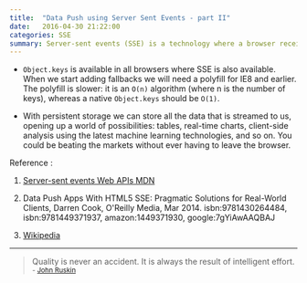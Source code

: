 ```yaml
---
title:  "Data Push using Server Sent Events - part II"
date:   2016-04-30 21:22:00
categories: SSE
summary: Server-sent events (SSE) is a technology where a browser receives automatic updates from a server via HTTP connection - Wikipedia.
---
```


- `Object.keys` is available in all browsers where SSE is also available. When we start adding fallbacks we will need a polyfill for IE8 and earlier. The polyfill is slower: it is an `O(n)` algorithm (where n is the number of keys), whereas a native `Object.keys` should be `O(1)`.

- With persistent storage we can store all the data that is streamed to us, opening up a world of possibilities: tables, real-time charts, client-side analysis using the latest machine learning technologies, and so on. You could be beating the markets without ever having to leave the browser.



Reference :

1. [Server-sent events Web APIs MDN](https://developer.mozilla.org/en-US/docs/Web/API/Server-sent_events)

2. Data Push Apps With HTML5 SSE: Pragmatic Solutions for Real-World Clients, Darren Cook, O'Reilly Media, Mar 2014. isbn:9781430264484, isbn:9781449371937, amazon:1449371930, google:7gYiAwAAQBAJ

3. [Wikipedia](https://en.wikipedia.org/wiki/Server-sent_events)


---
> Quality is never an accident. It is always the result of intelligent effort.
> <small>- [John Ruskin](http://www.brainyquote.com/quotes/quotes/j/johnruskin130005.html)</small>